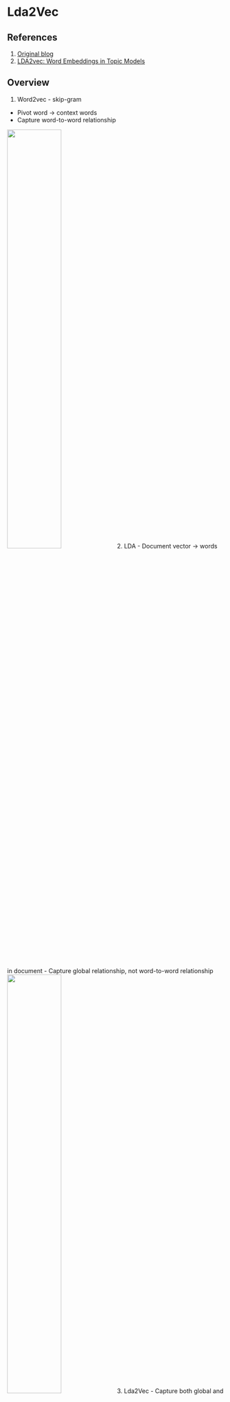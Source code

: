 # Lda2Vec

## References
1. [Original blog](https://multithreaded.stitchfix.com/blog/2016/05/27/lda2vec/#topic=38&lambda=1&term=)
2. [LDA2vec: Word Embeddings in Topic Models](https://towardsdatascience.com/lda2vec-word-embeddings-in-topic-models-4ee3fc4b2843)

## Overview
1. Word2vec - skip-gram
  - Pivot word -> context words<br>
  - Capture word-to-word relationship
  <img src="https://multithreaded.stitchfix.com/assets/posts/2016-05-27-lda2vec/anim00.gif" width=50%/>
2. LDA
  - Document vector -> words in document
  - Capture global relationship, not word-to-word relationship<br>
    <img src="https://multithreaded.stitchfix.com/assets/posts/2016-05-27-lda2vec/anim01.gif" width=50%/>
3. Lda2Vec
  - Capture both global and local relationship at the same time<br>
    <img src="https://multithreaded.stitchfix.com/assets/posts/2016-05-27-lda2vec/anim02.gif" width=50%/>

## Implementations
1. [Original cemoody/lda2vec](https://github.com/cemoody/lda2vec)
2. [meereeum/lda2vec-tf](https://github.com/meereeum/lda2vec-tf)
3. [TropComplique/lda2vec-pytorch](https://github.com/TropComplique/lda2vec-pytorch)
4. [nateraw/Lda2vec-Tensorflow](https://github.com/nateraw/Lda2vec-Tensorflow)

## Problems

| Issue | In which implementation | Solutions |
| - | - | - |
| Topic matrix all similar | - nateraw/Lda2vec-Tensorflow | - better pre-processing to remove rare words<br>- do LEMMA |
| Negative Lda Loss | - nateraw/Lda2vec-Tensorflow<br>- meereeum/lda2vec-tf | positive it |
| - Usually a lot of found topics are a total mess.<br>- the algorithm is prone to poor local minima.<br>- it greatly depends on values of initial topic assignments | TropComplique/lda2vec-pytorc | - do LEMMA<br>- Use vanilla LDA to initialize document's topic assignments<br> - use temperature to smoothen the initialization in the hope that lda2vec will have a chance to find better topic assignments.<br>- remove BOTH **rare** and **frequent** words |
